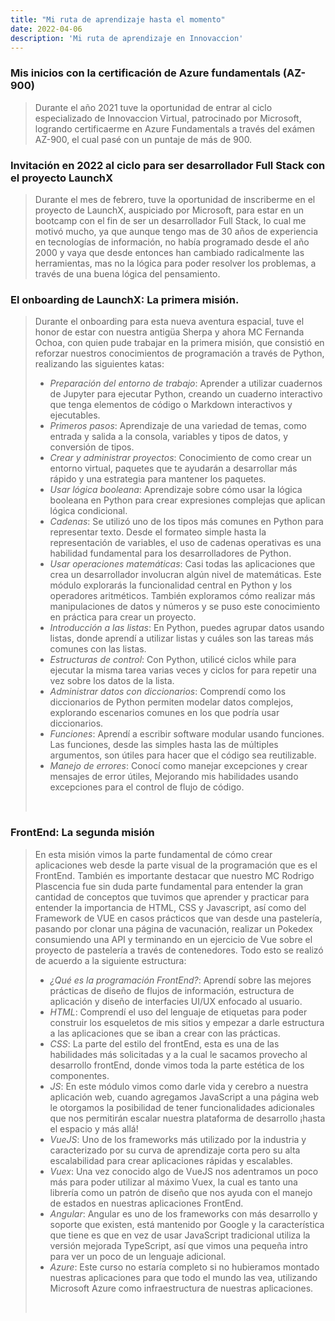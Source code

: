 ```yaml
---
title: "Mi ruta de aprendizaje hasta el momento"
date: 2022-04-06
description: 'Mi ruta de aprendizaje en Innovaccion'
---
```


### Mis inicios con la certificación de Azure fundamentals (AZ-900)

> Durante el año 2021 tuve la oportunidad de entrar al ciclo especializado de Innovaccion Virtual, 
> patrocinado por Microsoft, logrando certificaerme en Azure Fundamentals a través del exámen AZ-900,
> el cual pasé con un puntaje de más de 900.

### Invitación en 2022 al ciclo para ser desarrollador Full Stack con el proyecto LaunchX

> Durante el mes de febrero, tuve la oportunidad de inscriberme en el proyecto de LaunchX, auspiciado
> por Microsoft, para estar en un bootcamp con el fin de ser un desarrollador Full Stack, lo cual me
> motivó mucho, ya que aunque tengo mas de 30 años de experiencia en tecnologías de información, no
> había programado desde el año 2000 y vaya que desde entonces han cambiado radicalmente las herramientas,
> mas no la lógica para poder resolver los problemas, a través de una buena lógica del pensamiento.

### El onboarding de LaunchX: La primera misión.

> Durante el onboarding para esta nueva aventura espacial, tuve el honor de estar con nuestra antigüa Sherpa
> y ahora MC Fernanda Ochoa, con quien pude trabajar en la primera misión, que consistió en reforzar nuestros 
> conocimientos de programación a través de Python, realizando las siguientes katas:
> <br>
> - *Preparación del entorno de trabajo*: Aprender a utilizar cuadernos de Jupyter para ejecutar Python, creando un cuaderno interactivo que tenga elementos de código o Markdown interactivos y ejecutables. <br>
> - *Primeros pasos*: Aprendizaje de una variedad de temas, como entrada y salida a la consola, variables y tipos de datos, y conversión de tipos.  <br>
> - *Crear y administrar proyectos*: Conocimiento de como crear  un entorno virtual, paquetes que te ayudarán a desarrollar más rápido y una estrategia para mantener los paquetes.  <br>
> - *Usar lógica booleana*: Aprendizaje sobre cómo usar la lógica booleana en Python para crear expresiones complejas que aplican lógica condicional.  <br>
> - *Cadenas*: Se utilizó uno de los tipos más comunes en Python para representar texto. Desde el formateo simple hasta la representación de variables, el uso de cadenas operativas es una habilidad fundamental para los desarrolladores de Python.  <br>
> - *Usar operaciones matemáticas*: Casi todas las aplicaciones que crea un desarrollador involucran algún nivel de matemáticas. Este módulo explorarás la funcionalidad central en Python y los operadores aritméticos. También exploramos cómo realizar más manipulaciones de datos y números y se puso este conocimiento en práctica para crear un proyecto.  <br>
> - *Introducción a las listas*: En Python, puedes agrupar datos usando listas, donde aprendí a utilizar listas y cuáles son las tareas más comunes con las listas.  <br>
> - *Estructuras de control*: Con Python, utilicé ciclos while para ejecutar la misma tarea varias veces y ciclos for para repetir una vez sobre los datos de la lista.  <br>
> - *Administrar datos con diccionarios*: Comprendí como los diccionarios de Python permiten modelar datos complejos, explorando escenarios comunes en los que podría usar diccionarios.  <br>
> - *Funciones*: Aprendí a escribir software modular usando funciones. Las funciones, desde las simples hasta las de múltiples argumentos, son útiles para hacer que el código sea reutilizable.  <br>
> - *Manejo de errores*: Conocí como manejar excepciones y crear mensajes de error útiles, Mejorando mis habilidades usando excepciones para el control de flujo de código.  <br>
> <br>

### FrontEnd: La segunda misión

> En esta misión vimos la parte fundamental de cómo crear aplicaciones web desde la parte visual de la programación que es el FrontEnd.
> También es importante destacar que nuestro MC Rodrigo Plascencia fue sin duda parte fundamental para entender la gran cantidad de conceptos 
> que tuvimos que aprender y practicar para entender la importancia de HTML, CSS y Javascript, así como del Framework de VUE en casos prácticos que 
> van desde una pastelería, pasando por clonar una página de vacunación, realizar un Pokedex consumiendo una API y terminando en un ejercicio de Vue
> sobre el proyecto de pastelería a través de contenedores.  Todo esto se realizó de acuerdo a la siguiente estructura:
> <br>
>  - *¿Qué es la programación FrontEnd?*: Aprendí sobre las mejores prácticas de diseño de flujos de información, estructura de aplicación y diseño de interfacies UI/UX enfocado al usuario.  <br>
>  - *HTML*: Comprendí el uso del lenguaje de etiquetas para poder construir los esqueletos de mis sitios y empezar a darle estructura a las aplicaciones que se iban a crear con las prácticas.  <br>
>  - *CSS*: La parte del estilo del frontEnd, esta es una de las habilidades más solicitadas y a la cual le sacamos provecho al desarrollo frontEnd, donde vimos toda la parte estética de los componentes.  <br>
>  - *JS*: En este módulo vimos como darle vida y cerebro a nuestra aplicación web, cuando agregamos JavaScript a una página web  le otorgamos la posibilidad de tener funcionalidades adicionales que nos permitirán escalar nuestra plataforma de desarrollo ¡hasta el espacio y más allá!  <br>
>  - *VueJS*: Uno de los frameworks más utilizado por la industria y caracterizado por su curva de aprendizaje corta pero su alta escalabilidad para crear aplicaciones rápidas y escalables.  <br>
>  - *Vuex*: Una vez conocido algo de VueJS nos adentramos un poco más para poder utilizar al máximo Vuex, la cual es tanto una librería como un patrón de diseño que nos ayuda con el manejo de estados en nuestras aplicaciones FrontEnd.  <br>
>  - *Angular*: Angular es uno de los frameworks con más desarrollo y soporte que existen, está mantenido por Google y la característica que tiene es que en vez de usar JavaScript tradicional utiliza la versión mejorada TypeScript, así que vimos una pequeña intro para ver un poco de un lenguaje adicional.  <br>
>  - *Azure*: Este curso no estaría completo si no hubieramos montado nuestras aplicaciones para que todo el mundo las vea, utilizando Microsoft Azure como infraestructura de nuestras aplicaciones.  <br>
>  <br>

